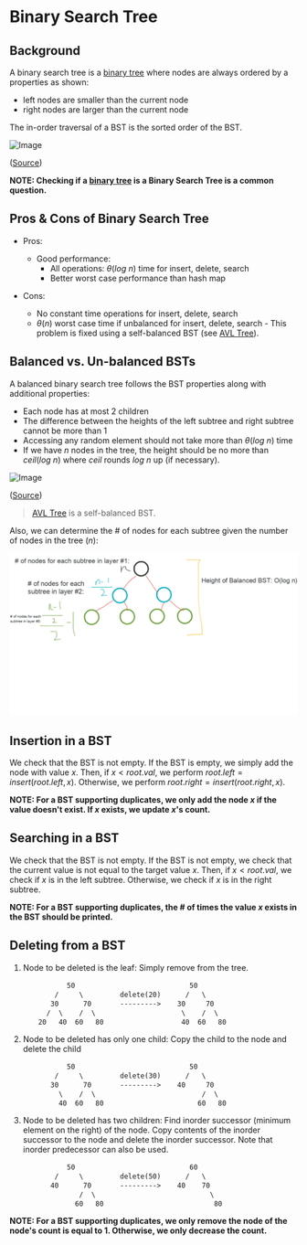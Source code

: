 # Binary Search Tree

## Background

A binary search tree is a [binary tree](../binary-tree/README.md) where nodes are always ordered by a properties as shown:

-   left nodes are smaller than the current node
-   right nodes are larger than the current node

The in-order traversal of a BST is the sorted order of the BST.

![Image](https://www.interviewcake.com/images/svgs/bst__binary_search_tree.svg?bust=206)

([Source](https://www.interviewcake.com/concept/cpp/binary-search-tree))

**NOTE: Checking if a [binary tree](../binary-tree/README.md) is a Binary Search Tree is a common question.**

## Pros & Cons of Binary Search Tree

-   Pros:

    -   Good performance:
        -   All operations: $\theta(log \ n)$ time for insert, delete, search
        -   Better worst case performance than hash map

-   Cons:
    -   No constant time operations for insert, delete, search
    -   $\theta(n)$ worst case time if unbalanced for insert, delete, search - This problem is fixed using a self-balanced BST (see [AVL Tree](../avl-tree/README.md)).

## Balanced vs. Un-balanced BSTs

A balanced binary search tree follows the BST properties along with additional properties:

-   Each node has at most $2$ children
-   The difference between the heights of the left subtree and right subtree cannot be more than $1$
-   Accessing any random element should not take more than $\theta(log \ n)$ time
-   If we have $n$ nodes in the tree, the height should be no more than $ceil(log \ n)$ where $ceil$ rounds $log \ n$ up (if necessary).

![Image](https://www.interviewcake.com/images/svgs/bst__balanced_non_balanced.svg?bust=206)

([Source](https://www.interviewcake.com/concept/cpp/binary-search-tree))

> [AVL Tree](../avl-tree/README.md) is a self-balanced BST.

Also, we can determine the # of nodes for each subtree given the number of nodes in the tree ($n$):

![Image](../images/tree/nodes.png)

## Insertion in a BST

We check that the BST is not empty. If the BST is empty, we simply add the node with value $x$. Then, if $x < root.val$, we perform $root.left = insert(root.left, x)$. Otherwise, we perform $root.right = insert(root.right, x)$.

**NOTE: For a BST supporting duplicates, we only add the node $x$ if the value doesn't exist. If $x$ exists, we update $x$'s count.**

## Searching in a BST

We check that the BST is not empty. If the BST is not empty, we check that the current value is not equal to the target value $x$. Then, if $x < root.val$, we check if $x$ is in the left subtree. Otherwise, we check if $x$ is in the right subtree.

**NOTE: For a BST supporting duplicates, the # of times the value $x$ exists in the BST should be printed.**

## Deleting from a BST

1. Node to be deleted is the leaf: Simply remove from the tree.

```
              50                            50
           /     \         delete(20)      /   \
          30      70       --------->    30     70
         /  \    /  \                     \    /  \
       20   40  60   80                   40  60   80
```

2. Node to be deleted has only one child: Copy the child to the node and delete the child

```
              50                            50
           /     \         delete(30)      /   \
          30      70       --------->    40     70
            \    /  \                          /  \
            40  60   80                       60   80
```

3. Node to be deleted has two children: Find inorder successor (minimum element on the right) of the node. Copy contents of the inorder successor to the node and delete the inorder successor. Note that inorder predecessor can also be used.

```
              50                            60
           /     \         delete(50)      /   \
          40      70       --------->    40    70
                 /  \                            \
                60   80                           80
```

**NOTE: For a BST supporting duplicates, we only remove the node of the node's count is equal to $1$. Otherwise, we only decrease the count.**

